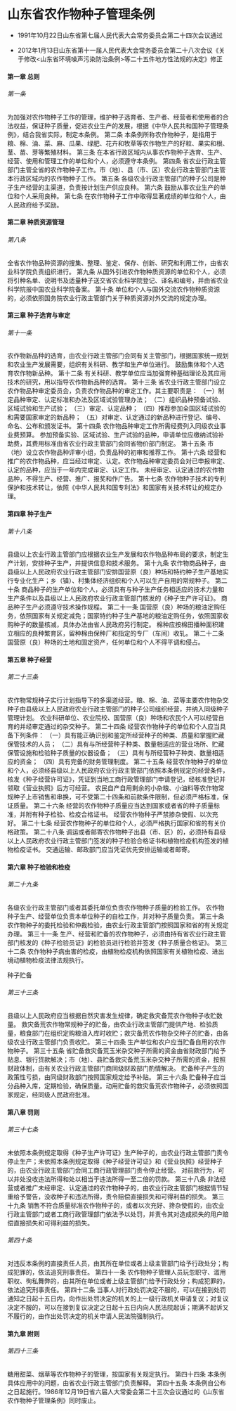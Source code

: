 # 山东省农作物种子管理条例

- 1991年10月22日山东省第七届人民代表大会常务委员会第二十四次会议通过

- 2012年1月13日山东省第十一届人民代表大会常务委员会第二十八次会议《关于修改<山东省环境噪声污染防治条例>等二十五件地方性法规的决定》修正

<!-- INFO END -->

#### 第一章 总则

###### 第一条

为加强对农作物种子工作的管理，维护种子选育者、生产者、经营者和使用者的合法权益，保证种子质量，促进农业生产的发展，根据《中华人民共和国种子管理条例》，结合我省实际，制定本条例。 第二条 本条例所称农作物种子，是指用于粮、棉、油、菜、麻、瓜果、绿肥、花卉和牧草等农作物生产的籽粒、果实和根、茎、苗、芽等繁殖材料。 第三条 在本省行政区域内从事农作物种子选育、生产、经营、使用和管理工作的单位和个人，必须遵守本条例。 第四条 省农业行政主管部门主管全省的农作物种子工作。市（地）、县（市、区）农业行政主管部门主管本行政区域内的农作物种子工作。 第五条 各级农业行政主管部门的种子公司是种子生产经营的主渠道，负责按计划生产供应良种。 第六条 鼓励从事农业生产的单位和个人采用良种。 第七条 在农作物种子工作中取得显著成绩的单位和个人，由人民政府给予奖励。

#### 第二章 种质资源管理

###### 第八条

全省农作物品种资源的搜集、整理、鉴定、保存、创新、研究和利用工作，由省农业科学院负责组织进行。 第九条 从国外引进农作物种质资源的单位和个人，必须将引种名单、说明书及适量种子送交省农业科学院登记、译名和编号，并由省农业科学院报中国农业科学院备案。 第十条 单位和个人与国外交流农作物种质资源的，必须依照国务院农业行政主管部门关于种质资源对外交流的规定办理。

#### 第三章 种子选育与审定

###### 第十一条

农作物新品种的选育，由农业行政主管部门会同有关主管部门，根据国家统一规划和农业生产发展需要，组织有关科研、教学和生产单位进行。 鼓励集体和个人选育农作物新品种。 第十二条 有关科研、教学单位应当加强育种基础理论及其应用技术的研究，用以指导农作物新品种的选育。 第十三条 省农业行政主管部门设立农作物品种审定委员会，负责农作物品种的审定工作。其主要职责是： （一）制定品种审定、认定标准和办法及区域试验管理办法； （二）组织品种预备试验、区域试验和生产试验； （三）审定、认定品种； （四）推荐参加全国区域试验的和需要国家审定的新品种； （五）对审定、认定通过的新品种进行登记、编号、命名、公布和颁发证书。 第十四条 农作物品种审定工作所需经费列入同级农业事业费预算。 参加预备实验、区域试验、生产试验的品种，申请单位应缴纳试验补助费，其费用标准由省农业行政主管部门会同省物价部门制定。 第十五条 市（地）设立农作物品种评审小组，负责品种的初审和推荐工作。 第十六条 经营和推广的农作物品种，应当经过审定、认定。农作物品种审定委员会对已申报审定、认定的品种，应当于一年内完成审定、认定工作。 未经审定、认定通过的农作物品种，不得生产、经营、推广、报奖和作广告。 第十七条 农作物种子技术的专利保护和技术转让，依照《中华人民共和国专利法》和国家有关技术转让的规定办理。

#### 第四章 种子生产

###### 第十八条

县级以上农业行政主管部门应根据农业生产发展和农作物品种布局的要求，制定生产计划，安排种子生产，并提供信息和技术服务。 第十九条 农作物商品种子，由县级以上人民政府农业行政主管部门安排国营原（良）种场和特约种子生产基地实行专业化生产；乡（镇）、村集体经济组织和个人可以生产自用的常规种子。 第二十条 商品种子的生产单位和个人，必须具有与种子生产任务相适应的技术力量和生产条件以及县级以上人民政府农业行政主管部门核发的《种子生产许可证》。 商品种子生产必须遵守技术操作规程。 第二十一条 国营原（良）种场的粮油定购任务，依照国家有关规定减免；国家特约种子生产基地的粮油定购任务，依照国家收购种子的数量核减，具体办法由省人民政府另行制定。 棉种应按棉田播种面积建立相应的良种繁育区，留种棉由保种厂和指定的专厂（车间）收轧。 第二十二条 国营原（良）种场的土地和固定资产，任何单位和个人不得平调和侵占。

#### 第五章 种子经营

###### 第二十三条

农作物常规种子实行计划指导下的多渠道经营。粮、棉、油、菜等主要农作物杂交种子由县级以上人民政府农业行政主管部门的种子公司组织经营，并纳入同级种子管理计划。 农业科研单位、农业院校、国营原（良）种场和农民个人可以经营自育的并经审定通过的杂交种子。 第二十四条 经营农作物种子的单位和个人应当具备下列条件： （一）具有能正确识别和鉴定所经营种子的种类、质量和掌握贮藏保管技术的人员； （二）具有与所经营种子种类、数量相适应的营业场所、贮藏保管设施和检验种子质量的仪器设备； （三）具有与所经营种子种类、数量相适应的资金； （四）具有完备的财务管理制度。 第二十五条 经营农作物种子的单位和个人，必须经县级以上人民政府农业行政主管部门依照本条例规定的经营条件，核发《种子经营许可证》，凭证到当地工商行政管理部门申请登记，经核准登记并领取《营业执照》后方可经营。 农民自产自用剩余的小杂粮、小油料等农作物常规种子上市销售和串换，可不受第二十四条和前款条件限制，但必须严格标准，保证质量。 第二十六条 经营的农作物种子质量应当达到国家或者省的种子质量标准，并附有种子检验、检疫合格证书。 经营农作物种子严禁掺杂使假、以次充好。 第二十七条 经营农作物种子的单位和个人，必须严格执行国家和省的有关价格政策。 第二十八条 调运或者邮寄农作物种子出县（市、区）的，必须持有县级以上人民政府农业行政主管部门签发的种子检验合格证书和植物检疫机构签发的植物检疫证书。 交通运输、邮政部门应当凭证优先安排运输或者邮寄。

#### 第六章 种子检验和检疫

###### 第二十九条

各级农业行政主管部门或者其委托单位负责农作物种子质量的检验工作。 农作物种子生产、经营单位负责本单位种子的自检工作，并对种子质量负责。 第三十条 农作物种子的委托检验和仲裁检验，由农业行政主管部门按照国家和省的有关规定办理。 第三十一条 生产、经营和贮备的农作物种子，必须由持有省农业行政主管部门核发的《种子检验员证》的检验员进行检验并签发《种子质量合格证》。 第三十二条 农作物种子病虫害的检疫，由植物检疫机构依照国家有关植物检疫、进出境动植物检疫法律法规执行。

种子贮备

###### 第三十三条

县级以上人民政府应当根据自然灾害发生规律，确定救灾备荒农作物种子收贮数量。 救灾备荒农作物常规种子的贮备，由农业行政主管部门提供产地、检验质量，粮食部门在组织定购粮油入库时收贮；救灾备荒农作物杂交种子的贮备，由各级农业行政主管部门负责收贮。 第三十四条 生产单位和农户应当贮备自用的农作物种子。 第三十五条 省贮备救灾备荒玉米杂交种子所需的资金由省财政部门给予贴息、银行贷款解决；市（地）、县贮备救灾备荒玉米杂交种子所需的资金，按照财政体制，由有关农业行政主管部门商同级财政部门酌情解决。 贮备种子产生的政策性亏损，由同级财政部门按照国家规定给予补贴。 第三十六条 贮备种子应当分品种入库，定期检验，确保质量。动用贮备的救灾备荒农作物种子，必须依照国家规定，经同级人民政府批准。

#### 第八章 罚则

###### 第三十七条

未依照本条例规定取得《种子生产许可证》生产种子的，由农业行政主管部门责令停止生产；未依照本条例规定取得《种子经营许可证》和《营业执照》经营种子的，由农业行政主管部门会同工商行政管理部门责令停止经营。 对前款行为，可以并处没收违法所得和处以相当于违法所得一至二倍的罚款。 第三十八条 非法经营或者推广未经审定、认定通过的农作物种子的，由农业行政主管部门根据情节轻重给予警告，没收种子和违法所得，责令赔偿直接损失和可得利益的损失。 第三十九条 销售不符合质量标准农作物种子的，或者以次充好、搀杂使假的，由农业行政主管部门或者工商行政管理部门依法予以处罚，并责令其对造成损失的用户赔偿直接损失和可得利益的损失。

###### 第四十条

对违反本条例的直接责任人员，由其所在单位或者上级主管部门给予行政处分；构成犯罪的，依法追究刑事责任。 第四十一条 农作物种子管理人员玩忽职守、滥用职权、徇私舞弊的，由其所在单位或者上级主管部门给予行政处分；构成犯罪的，依法追究刑事责任。 第四十二条 当事人对行政处罚决定不服的，可以在接到处罚通知之日起十五日内，向作出处罚决定的机关的上一级行政机关申请复议；对复议决定不服的，可以在接到复议决定之日起十五日内向人民法院起诉；期满不起诉又不履行的，由作出处罚决定的机关申请人民法院强制执行。

#### 第九章 附则

###### 第四十三条

糖用甜菜、烟草等农作物种子的管理，按国家有关规定执行。 第四十四条 本条例具体应用中的问题，由省农业行政主管部门负责解释。 第四十五条 本条例自公布之日起施行。1986年12月19日省六届人大常委会第二十三次会议通过的《山东省农作物种子管理条例》同时废止。
